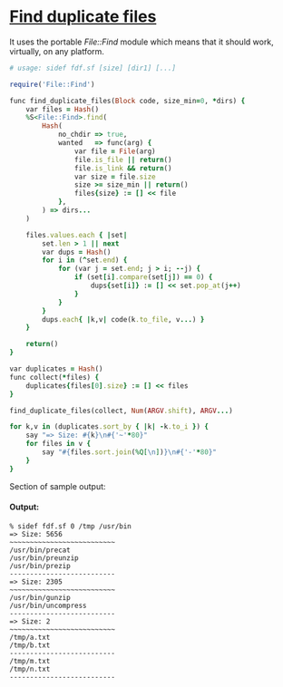 [1]: https://rosettacode.org/wiki/Find_duplicate_files

# [Find duplicate files][1]

It uses the portable _File::Find_ module which means that it should work, virtually, on any platform.

```ruby
# usage: sidef fdf.sf [size] [dir1] [...]

require('File::Find')

func find_duplicate_files(Block code, size_min=0, *dirs) {
    var files = Hash()
    %S<File::Find>.find(
        Hash(
            no_chdir => true,
            wanted   => func(arg) {
                var file = File(arg)
                file.is_file || return()
                file.is_link && return()
                var size = file.size
                size >= size_min || return()
                files{size} := [] << file
            },
        ) => dirs...
    )

    files.values.each { |set|
        set.len > 1 || next
        var dups = Hash()
        for i in (^set.end) {
            for (var j = set.end; j > i; --j) {
                if (set[i].compare(set[j]) == 0) {
                    dups{set[i]} := [] << set.pop_at(j++)
                }
            }
        }
        dups.each{ |k,v| code(k.to_file, v...) }
    }

    return()
}

var duplicates = Hash()
func collect(*files) {
    duplicates{files[0].size} := [] << files
}

find_duplicate_files(collect, Num(ARGV.shift), ARGV...)

for k,v in (duplicates.sort_by { |k| -k.to_i }) {
    say "=> Size: #{k}\n#{'~'*80}"
    for files in v {
        say "#{files.sort.join(%Q[\n])}\n#{'-'*80}"
    }
}
```


Section of sample output:


#### Output:
```
% sidef fdf.sf 0 /tmp /usr/bin
=> Size: 5656
~~~~~~~~~~~~~~~~~~~~~~~~~~
/usr/bin/precat
/usr/bin/preunzip
/usr/bin/prezip
--------------------------
=> Size: 2305
~~~~~~~~~~~~~~~~~~~~~~~~~~
/usr/bin/gunzip
/usr/bin/uncompress
--------------------------
=> Size: 2
~~~~~~~~~~~~~~~~~~~~~~~~~~
/tmp/a.txt
/tmp/b.txt
--------------------------
/tmp/m.txt
/tmp/n.txt
--------------------------
```
